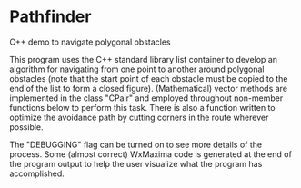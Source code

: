 # Pathfinder
C++ demo to navigate polygonal obstacles

This program uses the C++ standard library list container to develop
an algorithm for navigating from one point to another around 
polygonal obstacles (note that the start point of each obstacle must 
be copied to the end of the list to form a closed figure). (Mathematical) vector 
methods are implemented in the class "CPair" and employed throughout 
non-member functions below to perform this task. There is also a 
function written to optimize the avoidance path by cutting corners 
in the route wherever possible.
 
The "DEBUGGING" flag can be turned on to see more details of the 
process. Some (almost correct) WxMaxima code is generated at the end
of the program output to help the user visualize what the 
program has accomplished.
